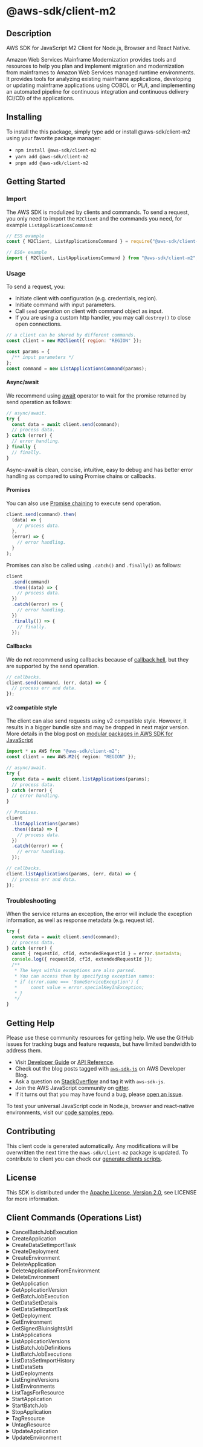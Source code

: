 <!-- generated file, do not edit directly -->

# @aws-sdk/client-m2

## Description

AWS SDK for JavaScript M2 Client for Node.js, Browser and React Native.

<p>Amazon Web Services Mainframe Modernization provides tools and resources to help you plan and implement migration and
modernization from mainframes to Amazon Web Services managed runtime environments. It provides tools for
analyzing existing mainframe applications, developing or updating mainframe applications
using COBOL or PL/I, and implementing an automated pipeline for continuous integration and
continuous delivery (CI/CD) of the applications.</p>

## Installing

To install the this package, simply type add or install @aws-sdk/client-m2
using your favorite package manager:

- `npm install @aws-sdk/client-m2`
- `yarn add @aws-sdk/client-m2`
- `pnpm add @aws-sdk/client-m2`

## Getting Started

### Import

The AWS SDK is modulized by clients and commands.
To send a request, you only need to import the `M2Client` and
the commands you need, for example `ListApplicationsCommand`:

```js
// ES5 example
const { M2Client, ListApplicationsCommand } = require("@aws-sdk/client-m2");
```

```ts
// ES6+ example
import { M2Client, ListApplicationsCommand } from "@aws-sdk/client-m2";
```

### Usage

To send a request, you:

- Initiate client with configuration (e.g. credentials, region).
- Initiate command with input parameters.
- Call `send` operation on client with command object as input.
- If you are using a custom http handler, you may call `destroy()` to close open connections.

```js
// a client can be shared by different commands.
const client = new M2Client({ region: "REGION" });

const params = {
  /** input parameters */
};
const command = new ListApplicationsCommand(params);
```

#### Async/await

We recommend using [await](https://developer.mozilla.org/en-US/docs/Web/JavaScript/Reference/Operators/await)
operator to wait for the promise returned by send operation as follows:

```js
// async/await.
try {
  const data = await client.send(command);
  // process data.
} catch (error) {
  // error handling.
} finally {
  // finally.
}
```

Async-await is clean, concise, intuitive, easy to debug and has better error handling
as compared to using Promise chains or callbacks.

#### Promises

You can also use [Promise chaining](https://developer.mozilla.org/en-US/docs/Web/JavaScript/Guide/Using_promises#chaining)
to execute send operation.

```js
client.send(command).then(
  (data) => {
    // process data.
  },
  (error) => {
    // error handling.
  }
);
```

Promises can also be called using `.catch()` and `.finally()` as follows:

```js
client
  .send(command)
  .then((data) => {
    // process data.
  })
  .catch((error) => {
    // error handling.
  })
  .finally(() => {
    // finally.
  });
```

#### Callbacks

We do not recommend using callbacks because of [callback hell](http://callbackhell.com/),
but they are supported by the send operation.

```js
// callbacks.
client.send(command, (err, data) => {
  // process err and data.
});
```

#### v2 compatible style

The client can also send requests using v2 compatible style.
However, it results in a bigger bundle size and may be dropped in next major version. More details in the blog post
on [modular packages in AWS SDK for JavaScript](https://aws.amazon.com/blogs/developer/modular-packages-in-aws-sdk-for-javascript/)

```ts
import * as AWS from "@aws-sdk/client-m2";
const client = new AWS.M2({ region: "REGION" });

// async/await.
try {
  const data = await client.listApplications(params);
  // process data.
} catch (error) {
  // error handling.
}

// Promises.
client
  .listApplications(params)
  .then((data) => {
    // process data.
  })
  .catch((error) => {
    // error handling.
  });

// callbacks.
client.listApplications(params, (err, data) => {
  // process err and data.
});
```

### Troubleshooting

When the service returns an exception, the error will include the exception information,
as well as response metadata (e.g. request id).

```js
try {
  const data = await client.send(command);
  // process data.
} catch (error) {
  const { requestId, cfId, extendedRequestId } = error.$metadata;
  console.log({ requestId, cfId, extendedRequestId });
  /**
   * The keys within exceptions are also parsed.
   * You can access them by specifying exception names:
   * if (error.name === 'SomeServiceException') {
   *     const value = error.specialKeyInException;
   * }
   */
}
```

## Getting Help

Please use these community resources for getting help.
We use the GitHub issues for tracking bugs and feature requests, but have limited bandwidth to address them.

- Visit [Developer Guide](https://docs.aws.amazon.com/sdk-for-javascript/v3/developer-guide/welcome.html)
  or [API Reference](https://docs.aws.amazon.com/AWSJavaScriptSDK/v3/latest/index.html).
- Check out the blog posts tagged with [`aws-sdk-js`](https://aws.amazon.com/blogs/developer/tag/aws-sdk-js/)
  on AWS Developer Blog.
- Ask a question on [StackOverflow](https://stackoverflow.com/questions/tagged/aws-sdk-js) and tag it with `aws-sdk-js`.
- Join the AWS JavaScript community on [gitter](https://gitter.im/aws/aws-sdk-js-v3).
- If it turns out that you may have found a bug, please [open an issue](https://github.com/aws/aws-sdk-js-v3/issues/new/choose).

To test your universal JavaScript code in Node.js, browser and react-native environments,
visit our [code samples repo](https://github.com/aws-samples/aws-sdk-js-tests).

## Contributing

This client code is generated automatically. Any modifications will be overwritten the next time the `@aws-sdk/client-m2` package is updated.
To contribute to client you can check our [generate clients scripts](https://github.com/aws/aws-sdk-js-v3/tree/main/scripts/generate-clients).

## License

This SDK is distributed under the
[Apache License, Version 2.0](http://www.apache.org/licenses/LICENSE-2.0),
see LICENSE for more information.

## Client Commands (Operations List)

<details>
<summary>
CancelBatchJobExecution
</summary>

[Command API Reference](https://docs.aws.amazon.com/AWSJavaScriptSDK/v3/latest/clients/client-m2/classes/cancelbatchjobexecutioncommand.html) / [Input](https://docs.aws.amazon.com/AWSJavaScriptSDK/v3/latest/clients/client-m2/interfaces/cancelbatchjobexecutioncommandinput.html) / [Output](https://docs.aws.amazon.com/AWSJavaScriptSDK/v3/latest/clients/client-m2/interfaces/cancelbatchjobexecutioncommandoutput.html)

</details>
<details>
<summary>
CreateApplication
</summary>

[Command API Reference](https://docs.aws.amazon.com/AWSJavaScriptSDK/v3/latest/clients/client-m2/classes/createapplicationcommand.html) / [Input](https://docs.aws.amazon.com/AWSJavaScriptSDK/v3/latest/clients/client-m2/interfaces/createapplicationcommandinput.html) / [Output](https://docs.aws.amazon.com/AWSJavaScriptSDK/v3/latest/clients/client-m2/interfaces/createapplicationcommandoutput.html)

</details>
<details>
<summary>
CreateDataSetImportTask
</summary>

[Command API Reference](https://docs.aws.amazon.com/AWSJavaScriptSDK/v3/latest/clients/client-m2/classes/createdatasetimporttaskcommand.html) / [Input](https://docs.aws.amazon.com/AWSJavaScriptSDK/v3/latest/clients/client-m2/interfaces/createdatasetimporttaskcommandinput.html) / [Output](https://docs.aws.amazon.com/AWSJavaScriptSDK/v3/latest/clients/client-m2/interfaces/createdatasetimporttaskcommandoutput.html)

</details>
<details>
<summary>
CreateDeployment
</summary>

[Command API Reference](https://docs.aws.amazon.com/AWSJavaScriptSDK/v3/latest/clients/client-m2/classes/createdeploymentcommand.html) / [Input](https://docs.aws.amazon.com/AWSJavaScriptSDK/v3/latest/clients/client-m2/interfaces/createdeploymentcommandinput.html) / [Output](https://docs.aws.amazon.com/AWSJavaScriptSDK/v3/latest/clients/client-m2/interfaces/createdeploymentcommandoutput.html)

</details>
<details>
<summary>
CreateEnvironment
</summary>

[Command API Reference](https://docs.aws.amazon.com/AWSJavaScriptSDK/v3/latest/clients/client-m2/classes/createenvironmentcommand.html) / [Input](https://docs.aws.amazon.com/AWSJavaScriptSDK/v3/latest/clients/client-m2/interfaces/createenvironmentcommandinput.html) / [Output](https://docs.aws.amazon.com/AWSJavaScriptSDK/v3/latest/clients/client-m2/interfaces/createenvironmentcommandoutput.html)

</details>
<details>
<summary>
DeleteApplication
</summary>

[Command API Reference](https://docs.aws.amazon.com/AWSJavaScriptSDK/v3/latest/clients/client-m2/classes/deleteapplicationcommand.html) / [Input](https://docs.aws.amazon.com/AWSJavaScriptSDK/v3/latest/clients/client-m2/interfaces/deleteapplicationcommandinput.html) / [Output](https://docs.aws.amazon.com/AWSJavaScriptSDK/v3/latest/clients/client-m2/interfaces/deleteapplicationcommandoutput.html)

</details>
<details>
<summary>
DeleteApplicationFromEnvironment
</summary>

[Command API Reference](https://docs.aws.amazon.com/AWSJavaScriptSDK/v3/latest/clients/client-m2/classes/deleteapplicationfromenvironmentcommand.html) / [Input](https://docs.aws.amazon.com/AWSJavaScriptSDK/v3/latest/clients/client-m2/interfaces/deleteapplicationfromenvironmentcommandinput.html) / [Output](https://docs.aws.amazon.com/AWSJavaScriptSDK/v3/latest/clients/client-m2/interfaces/deleteapplicationfromenvironmentcommandoutput.html)

</details>
<details>
<summary>
DeleteEnvironment
</summary>

[Command API Reference](https://docs.aws.amazon.com/AWSJavaScriptSDK/v3/latest/clients/client-m2/classes/deleteenvironmentcommand.html) / [Input](https://docs.aws.amazon.com/AWSJavaScriptSDK/v3/latest/clients/client-m2/interfaces/deleteenvironmentcommandinput.html) / [Output](https://docs.aws.amazon.com/AWSJavaScriptSDK/v3/latest/clients/client-m2/interfaces/deleteenvironmentcommandoutput.html)

</details>
<details>
<summary>
GetApplication
</summary>

[Command API Reference](https://docs.aws.amazon.com/AWSJavaScriptSDK/v3/latest/clients/client-m2/classes/getapplicationcommand.html) / [Input](https://docs.aws.amazon.com/AWSJavaScriptSDK/v3/latest/clients/client-m2/interfaces/getapplicationcommandinput.html) / [Output](https://docs.aws.amazon.com/AWSJavaScriptSDK/v3/latest/clients/client-m2/interfaces/getapplicationcommandoutput.html)

</details>
<details>
<summary>
GetApplicationVersion
</summary>

[Command API Reference](https://docs.aws.amazon.com/AWSJavaScriptSDK/v3/latest/clients/client-m2/classes/getapplicationversioncommand.html) / [Input](https://docs.aws.amazon.com/AWSJavaScriptSDK/v3/latest/clients/client-m2/interfaces/getapplicationversioncommandinput.html) / [Output](https://docs.aws.amazon.com/AWSJavaScriptSDK/v3/latest/clients/client-m2/interfaces/getapplicationversioncommandoutput.html)

</details>
<details>
<summary>
GetBatchJobExecution
</summary>

[Command API Reference](https://docs.aws.amazon.com/AWSJavaScriptSDK/v3/latest/clients/client-m2/classes/getbatchjobexecutioncommand.html) / [Input](https://docs.aws.amazon.com/AWSJavaScriptSDK/v3/latest/clients/client-m2/interfaces/getbatchjobexecutioncommandinput.html) / [Output](https://docs.aws.amazon.com/AWSJavaScriptSDK/v3/latest/clients/client-m2/interfaces/getbatchjobexecutioncommandoutput.html)

</details>
<details>
<summary>
GetDataSetDetails
</summary>

[Command API Reference](https://docs.aws.amazon.com/AWSJavaScriptSDK/v3/latest/clients/client-m2/classes/getdatasetdetailscommand.html) / [Input](https://docs.aws.amazon.com/AWSJavaScriptSDK/v3/latest/clients/client-m2/interfaces/getdatasetdetailscommandinput.html) / [Output](https://docs.aws.amazon.com/AWSJavaScriptSDK/v3/latest/clients/client-m2/interfaces/getdatasetdetailscommandoutput.html)

</details>
<details>
<summary>
GetDataSetImportTask
</summary>

[Command API Reference](https://docs.aws.amazon.com/AWSJavaScriptSDK/v3/latest/clients/client-m2/classes/getdatasetimporttaskcommand.html) / [Input](https://docs.aws.amazon.com/AWSJavaScriptSDK/v3/latest/clients/client-m2/interfaces/getdatasetimporttaskcommandinput.html) / [Output](https://docs.aws.amazon.com/AWSJavaScriptSDK/v3/latest/clients/client-m2/interfaces/getdatasetimporttaskcommandoutput.html)

</details>
<details>
<summary>
GetDeployment
</summary>

[Command API Reference](https://docs.aws.amazon.com/AWSJavaScriptSDK/v3/latest/clients/client-m2/classes/getdeploymentcommand.html) / [Input](https://docs.aws.amazon.com/AWSJavaScriptSDK/v3/latest/clients/client-m2/interfaces/getdeploymentcommandinput.html) / [Output](https://docs.aws.amazon.com/AWSJavaScriptSDK/v3/latest/clients/client-m2/interfaces/getdeploymentcommandoutput.html)

</details>
<details>
<summary>
GetEnvironment
</summary>

[Command API Reference](https://docs.aws.amazon.com/AWSJavaScriptSDK/v3/latest/clients/client-m2/classes/getenvironmentcommand.html) / [Input](https://docs.aws.amazon.com/AWSJavaScriptSDK/v3/latest/clients/client-m2/interfaces/getenvironmentcommandinput.html) / [Output](https://docs.aws.amazon.com/AWSJavaScriptSDK/v3/latest/clients/client-m2/interfaces/getenvironmentcommandoutput.html)

</details>
<details>
<summary>
GetSignedBluinsightsUrl
</summary>

[Command API Reference](https://docs.aws.amazon.com/AWSJavaScriptSDK/v3/latest/clients/client-m2/classes/getsignedbluinsightsurlcommand.html) / [Input](https://docs.aws.amazon.com/AWSJavaScriptSDK/v3/latest/clients/client-m2/interfaces/getsignedbluinsightsurlcommandinput.html) / [Output](https://docs.aws.amazon.com/AWSJavaScriptSDK/v3/latest/clients/client-m2/interfaces/getsignedbluinsightsurlcommandoutput.html)

</details>
<details>
<summary>
ListApplications
</summary>

[Command API Reference](https://docs.aws.amazon.com/AWSJavaScriptSDK/v3/latest/clients/client-m2/classes/listapplicationscommand.html) / [Input](https://docs.aws.amazon.com/AWSJavaScriptSDK/v3/latest/clients/client-m2/interfaces/listapplicationscommandinput.html) / [Output](https://docs.aws.amazon.com/AWSJavaScriptSDK/v3/latest/clients/client-m2/interfaces/listapplicationscommandoutput.html)

</details>
<details>
<summary>
ListApplicationVersions
</summary>

[Command API Reference](https://docs.aws.amazon.com/AWSJavaScriptSDK/v3/latest/clients/client-m2/classes/listapplicationversionscommand.html) / [Input](https://docs.aws.amazon.com/AWSJavaScriptSDK/v3/latest/clients/client-m2/interfaces/listapplicationversionscommandinput.html) / [Output](https://docs.aws.amazon.com/AWSJavaScriptSDK/v3/latest/clients/client-m2/interfaces/listapplicationversionscommandoutput.html)

</details>
<details>
<summary>
ListBatchJobDefinitions
</summary>

[Command API Reference](https://docs.aws.amazon.com/AWSJavaScriptSDK/v3/latest/clients/client-m2/classes/listbatchjobdefinitionscommand.html) / [Input](https://docs.aws.amazon.com/AWSJavaScriptSDK/v3/latest/clients/client-m2/interfaces/listbatchjobdefinitionscommandinput.html) / [Output](https://docs.aws.amazon.com/AWSJavaScriptSDK/v3/latest/clients/client-m2/interfaces/listbatchjobdefinitionscommandoutput.html)

</details>
<details>
<summary>
ListBatchJobExecutions
</summary>

[Command API Reference](https://docs.aws.amazon.com/AWSJavaScriptSDK/v3/latest/clients/client-m2/classes/listbatchjobexecutionscommand.html) / [Input](https://docs.aws.amazon.com/AWSJavaScriptSDK/v3/latest/clients/client-m2/interfaces/listbatchjobexecutionscommandinput.html) / [Output](https://docs.aws.amazon.com/AWSJavaScriptSDK/v3/latest/clients/client-m2/interfaces/listbatchjobexecutionscommandoutput.html)

</details>
<details>
<summary>
ListDataSetImportHistory
</summary>

[Command API Reference](https://docs.aws.amazon.com/AWSJavaScriptSDK/v3/latest/clients/client-m2/classes/listdatasetimporthistorycommand.html) / [Input](https://docs.aws.amazon.com/AWSJavaScriptSDK/v3/latest/clients/client-m2/interfaces/listdatasetimporthistorycommandinput.html) / [Output](https://docs.aws.amazon.com/AWSJavaScriptSDK/v3/latest/clients/client-m2/interfaces/listdatasetimporthistorycommandoutput.html)

</details>
<details>
<summary>
ListDataSets
</summary>

[Command API Reference](https://docs.aws.amazon.com/AWSJavaScriptSDK/v3/latest/clients/client-m2/classes/listdatasetscommand.html) / [Input](https://docs.aws.amazon.com/AWSJavaScriptSDK/v3/latest/clients/client-m2/interfaces/listdatasetscommandinput.html) / [Output](https://docs.aws.amazon.com/AWSJavaScriptSDK/v3/latest/clients/client-m2/interfaces/listdatasetscommandoutput.html)

</details>
<details>
<summary>
ListDeployments
</summary>

[Command API Reference](https://docs.aws.amazon.com/AWSJavaScriptSDK/v3/latest/clients/client-m2/classes/listdeploymentscommand.html) / [Input](https://docs.aws.amazon.com/AWSJavaScriptSDK/v3/latest/clients/client-m2/interfaces/listdeploymentscommandinput.html) / [Output](https://docs.aws.amazon.com/AWSJavaScriptSDK/v3/latest/clients/client-m2/interfaces/listdeploymentscommandoutput.html)

</details>
<details>
<summary>
ListEngineVersions
</summary>

[Command API Reference](https://docs.aws.amazon.com/AWSJavaScriptSDK/v3/latest/clients/client-m2/classes/listengineversionscommand.html) / [Input](https://docs.aws.amazon.com/AWSJavaScriptSDK/v3/latest/clients/client-m2/interfaces/listengineversionscommandinput.html) / [Output](https://docs.aws.amazon.com/AWSJavaScriptSDK/v3/latest/clients/client-m2/interfaces/listengineversionscommandoutput.html)

</details>
<details>
<summary>
ListEnvironments
</summary>

[Command API Reference](https://docs.aws.amazon.com/AWSJavaScriptSDK/v3/latest/clients/client-m2/classes/listenvironmentscommand.html) / [Input](https://docs.aws.amazon.com/AWSJavaScriptSDK/v3/latest/clients/client-m2/interfaces/listenvironmentscommandinput.html) / [Output](https://docs.aws.amazon.com/AWSJavaScriptSDK/v3/latest/clients/client-m2/interfaces/listenvironmentscommandoutput.html)

</details>
<details>
<summary>
ListTagsForResource
</summary>

[Command API Reference](https://docs.aws.amazon.com/AWSJavaScriptSDK/v3/latest/clients/client-m2/classes/listtagsforresourcecommand.html) / [Input](https://docs.aws.amazon.com/AWSJavaScriptSDK/v3/latest/clients/client-m2/interfaces/listtagsforresourcecommandinput.html) / [Output](https://docs.aws.amazon.com/AWSJavaScriptSDK/v3/latest/clients/client-m2/interfaces/listtagsforresourcecommandoutput.html)

</details>
<details>
<summary>
StartApplication
</summary>

[Command API Reference](https://docs.aws.amazon.com/AWSJavaScriptSDK/v3/latest/clients/client-m2/classes/startapplicationcommand.html) / [Input](https://docs.aws.amazon.com/AWSJavaScriptSDK/v3/latest/clients/client-m2/interfaces/startapplicationcommandinput.html) / [Output](https://docs.aws.amazon.com/AWSJavaScriptSDK/v3/latest/clients/client-m2/interfaces/startapplicationcommandoutput.html)

</details>
<details>
<summary>
StartBatchJob
</summary>

[Command API Reference](https://docs.aws.amazon.com/AWSJavaScriptSDK/v3/latest/clients/client-m2/classes/startbatchjobcommand.html) / [Input](https://docs.aws.amazon.com/AWSJavaScriptSDK/v3/latest/clients/client-m2/interfaces/startbatchjobcommandinput.html) / [Output](https://docs.aws.amazon.com/AWSJavaScriptSDK/v3/latest/clients/client-m2/interfaces/startbatchjobcommandoutput.html)

</details>
<details>
<summary>
StopApplication
</summary>

[Command API Reference](https://docs.aws.amazon.com/AWSJavaScriptSDK/v3/latest/clients/client-m2/classes/stopapplicationcommand.html) / [Input](https://docs.aws.amazon.com/AWSJavaScriptSDK/v3/latest/clients/client-m2/interfaces/stopapplicationcommandinput.html) / [Output](https://docs.aws.amazon.com/AWSJavaScriptSDK/v3/latest/clients/client-m2/interfaces/stopapplicationcommandoutput.html)

</details>
<details>
<summary>
TagResource
</summary>

[Command API Reference](https://docs.aws.amazon.com/AWSJavaScriptSDK/v3/latest/clients/client-m2/classes/tagresourcecommand.html) / [Input](https://docs.aws.amazon.com/AWSJavaScriptSDK/v3/latest/clients/client-m2/interfaces/tagresourcecommandinput.html) / [Output](https://docs.aws.amazon.com/AWSJavaScriptSDK/v3/latest/clients/client-m2/interfaces/tagresourcecommandoutput.html)

</details>
<details>
<summary>
UntagResource
</summary>

[Command API Reference](https://docs.aws.amazon.com/AWSJavaScriptSDK/v3/latest/clients/client-m2/classes/untagresourcecommand.html) / [Input](https://docs.aws.amazon.com/AWSJavaScriptSDK/v3/latest/clients/client-m2/interfaces/untagresourcecommandinput.html) / [Output](https://docs.aws.amazon.com/AWSJavaScriptSDK/v3/latest/clients/client-m2/interfaces/untagresourcecommandoutput.html)

</details>
<details>
<summary>
UpdateApplication
</summary>

[Command API Reference](https://docs.aws.amazon.com/AWSJavaScriptSDK/v3/latest/clients/client-m2/classes/updateapplicationcommand.html) / [Input](https://docs.aws.amazon.com/AWSJavaScriptSDK/v3/latest/clients/client-m2/interfaces/updateapplicationcommandinput.html) / [Output](https://docs.aws.amazon.com/AWSJavaScriptSDK/v3/latest/clients/client-m2/interfaces/updateapplicationcommandoutput.html)

</details>
<details>
<summary>
UpdateEnvironment
</summary>

[Command API Reference](https://docs.aws.amazon.com/AWSJavaScriptSDK/v3/latest/clients/client-m2/classes/updateenvironmentcommand.html) / [Input](https://docs.aws.amazon.com/AWSJavaScriptSDK/v3/latest/clients/client-m2/interfaces/updateenvironmentcommandinput.html) / [Output](https://docs.aws.amazon.com/AWSJavaScriptSDK/v3/latest/clients/client-m2/interfaces/updateenvironmentcommandoutput.html)

</details>
